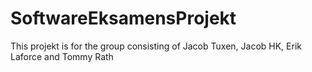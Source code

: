 # SoftwareEksamensProjekt
This projekt is for the group consisting of Jacob Tuxen, Jacob HK, Erik Laforce and Tommy Rath
